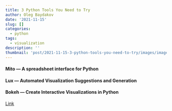 ```yaml
---
title: 3 Python Tools You Need to Try
author: Oleg Baydakov
date: '2021-11-15'
slug: []
categories:
  - python
tags:
  - visualization
description: ''
thumbnail: 'post/2021-11-15-3-python-tools-you-need-to-try/images/image.png'
---
```

 
#### Mito — A spreadsheet interface for Python

#### Lux — Automated Visualization Suggestions and Generation

#### Bokeh — Create Interactive Visualizations in Python

[Link](https://medium.com/trymito/3-python-tools-you-need-to-try-72c3380974db)